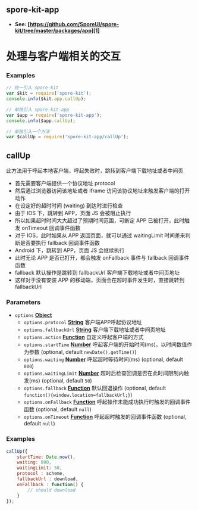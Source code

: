 <!-- Generated by documentation.js. Update this documentation by updating the source code. -->

## spore-kit-app

-   **See: [https://github.com/SporeUI/spore-kit/tree/master/packages/app][1]**

# 处理与客户端相关的交互

### Examples

```javascript
// 统一引入 spore-kit
var $kit = require('spore-kit');
console.info($kit.app.callUp);

// 单独引入 spore-kit-app
var $app = require('spore-kit-app');
console.info($app.callUp);

// 单独引入一个方法
var $callUp = require('spore-kit-app/callUp');
```

## callUp

此方法用于呼起本地客户端，呼起失败时，跳转到客户端下载地址或者中间页

-   首先需要客户端提供一个协议地址 protocol
-   然后通过浏览器访问该地址或者 iframe 访问该协议地址来触发客户端的打开动作
-   在设定好的超时时间 (waiting) 到达时进行检查
-   由于 IOS 下，跳转到 APP，页面 JS 会被阻止执行
-   所以如果超时时间大大超过了预期时间范围，可断定 APP 已被打开，此时触发 onTimeout 回调事件函数
-   对于 IOS，此时如果从 APP 返回页面，就可以通过 waitingLimit 时间差来判断是否要执行 fallback 回调事件函数
-   Android 下，跳转到 APP，页面 JS 会继续执行
-   此时无论 APP 是否已打开，都会触发 onFallback 事件与 fallback 回调事件函数
-   fallback 默认操作是跳转到 fallbackUrl 客户端下载地址或者中间页地址
-   这样对于没有安装 APP 的移动端，页面会在超时事件发生时，直接跳转到 fallbackUrl

### Parameters

-   `options` **[Object][2]** 
    -   `options.protocol` **[String][3]** 客户端APP呼起协议地址
    -   `options.fallbackUrl` **[String][3]** 客户端下载地址或者中间页地址
    -   `options.action` **[Function][4]** 自定义呼起客户端的方式
    -   `options.startTime` **[Number][5]** 呼起客户端的开始时间(ms)，以时间数值作为参数 (optional, default `newDate().getTime()`)
    -   `options.waiting` **[Number][5]** 呼起超时等待时间(ms) (optional, default `800`)
    -   `options.waitingLimit` **[Number][5]** 超时后检查回调是否在此时间限制内触发(ms) (optional, default `50`)
    -   `options.fallback` **[Function][4]** 默认回退操作 (optional, default `function(){window.location=fallbackUrl;}`)
    -   `options.onFallback` **[Function][4]** 呼起操作未能成功执行时触发的回调事件函数 (optional, default `null`)
    -   `options.onTimeout` **[Function][4]** 呼起超时触发的回调事件函数 (optional, default `null`)

### Examples

```javascript
callUp({
	startTime: Date.now(),
	waiting: 800,
	waitingLimit: 50,
	protocol : scheme,
	fallbackUrl : download,
	onFallback : function() {
		// should download
	}
});
```

[1]: https://github.com/SporeUI/spore-kit/tree/master/packages/app

[2]: https://developer.mozilla.org/docs/Web/JavaScript/Reference/Global_Objects/Object

[3]: https://developer.mozilla.org/docs/Web/JavaScript/Reference/Global_Objects/String

[4]: https://developer.mozilla.org/docs/Web/JavaScript/Reference/Statements/function

[5]: https://developer.mozilla.org/docs/Web/JavaScript/Reference/Global_Objects/Number
